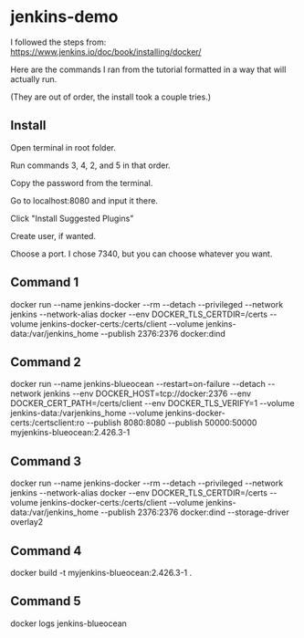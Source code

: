 # jenkins-demo
 
I followed the steps from: https://www.jenkins.io/doc/book/installing/docker/

Here are the commands I ran from the tutorial formatted in a way that will actually run.

(They are out of order, the install took a couple tries.)

## Install

Open terminal in root folder.

Run commands 3, 4, 2, and 5 in that order.

Copy the password from the terminal.

Go to localhost:8080 and input it there.

Click "Install Suggested Plugins"

Create user, if wanted.

Choose a port. I chose 7340, but you can choose whatever you want.

## Command 1

docker run --name jenkins-docker --rm --detach --privileged --network jenkins --network-alias docker --env DOCKER_TLS_CERTDIR=/certs --volume jenkins-docker-certs:/certs/client --volume jenkins-data:/var/jenkins_home --publish 2376:2376 docker:dind

## Command 2

docker run --name jenkins-blueocean --restart=on-failure --detach --network jenkins --env DOCKER_HOST=tcp://docker:2376 --env DOCKER_CERT_PATH=/certs/client --env DOCKER_TLS_VERIFY=1 --volume jenkins-data:/varjenkins_home --volume jenkins-docker-certs:/certsclient:ro --publish 8080:8080 --publish 50000:50000 myjenkins-blueocean:2.426.3-1

## Command 3

docker run  --name jenkins-docker  --rm  --detach  --privileged  --network jenkins  --network-alias docker  --env DOCKER_TLS_CERTDIR=/certs  --volume jenkins-docker-certs:/certs/client  --volume jenkins-data:/var/jenkins_home  --publish 2376:2376  docker:dind  --storage-driver overlay2

## Command 4

docker build -t myjenkins-blueocean:2.426.3-1 .

## Command 5

docker logs jenkins-blueocean